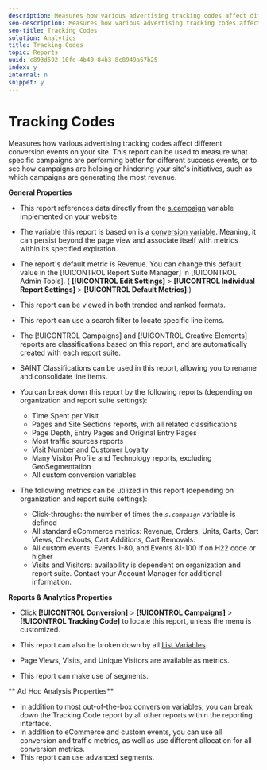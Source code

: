 ```yaml
---
description: Measures how various advertising tracking codes affect different conversion events on your site. This report can be used to measure what specific campaigns are performing better for different success events, or to see how campaigns are helping or hindering your site's initiatives, such as which campaigns are generating the most revenue.
seo-description: Measures how various advertising tracking codes affect different conversion events on your site. This report can be used to measure what specific campaigns are performing better for different success events, or to see how campaigns are helping or hindering your site's initiatives, such as which campaigns are generating the most revenue.
seo-title: Tracking Codes
solution: Analytics
title: Tracking Codes
topic: Reports
uuid: c893d592-10fd-4b40-84b3-8c8949a67b25
index: y
internal: n
snippet: y
---
```


# Tracking Codes

Measures how various advertising tracking codes affect different conversion events on your site. This report can be used to measure what specific campaigns are performing better for different success events, or to see how campaigns are helping or hindering your site's initiatives, such as which campaigns are generating the most revenue.

 **General Properties**

* This report references data directly from the [s.campaign](/help/implement/js-implementation/c-variables/page-variables.md) variable implemented on your website. 
* The variable this report is based on is a [conversion variable](/help/admin/admin/conversion-var-admin/conversion-var-admin.md). Meaning, it can persist beyond the page view and associate itself with metrics within its specified expiration. 
* The report's default metric is Revenue. You can change this default value in the [!UICONTROL Report Suite Manager] in [!UICONTROL Admin Tools]. ( **[!UICONTROL Edit Settings]** > **[!UICONTROL Individual Report Settings]** > **[!UICONTROL Default Metrics]**.) 

* This report can be viewed in both trended and ranked formats. 
* This report can use a search filter to locate specific line items. 
* The [!UICONTROL Campaigns] and [!UICONTROL Creative Elements] reports are classifications based on this report, and are automatically created with each report suite. 

* SAINT Classifications can be used in this report, allowing you to rename and consolidate line items. 
* You can break down this report by the following reports (depending on organization and report suite settings):

    * Time Spent per Visit 
    * Pages and Site Sections reports, with all related classifications 
    * Page Depth, Entry Pages and Original Entry Pages 
    * Most traffic sources reports 
    * Visit Number and Customer Loyalty 
    * Many Visitor Profile and Technology reports, excluding GeoSegmentation 
    * All custom conversion variables

* The following metrics can be utilized in this report (depending on organization and report suite settings):

    * Click-throughs: the number of times the *`s.campaign`* variable is defined 
    * All standard eCommerce metrics: Revenue, Orders, Units, Carts, Cart Views, Checkouts, Cart Additions, Cart Removals. 
    * All custom events: Events 1-80, and Events 81-100 if on H22 code or higher 
    * Visits and Visitors: availability is dependent on organization and report suite. Contact your Account Manager for additional information.

**Reports & Analytics Properties**

* Click **[!UICONTROL Conversion]** > **[!UICONTROL Campaigns]** > **[!UICONTROL Tracking Code]** to locate this report, unless the menu is customized. 

* This report can also be broken down by all [List Variables](https://marketing.adobe.com/resources/help/en_US/sc/implement/index.html?f=list_var). 
* Page Views, Visits, and Unique Visitors are available as metrics. 
* This report can make use of segments.

** Ad Hoc Analysis Properties**

* In addition to most out-of-the-box conversion variables, you can break down the Tracking Code report by all other reports within the reporting interface. 
* In addition to eCommerce and custom events, you can use all conversion and traffic metrics, as well as use different allocation for all conversion metrics. 
* This report can use advanced segments.


